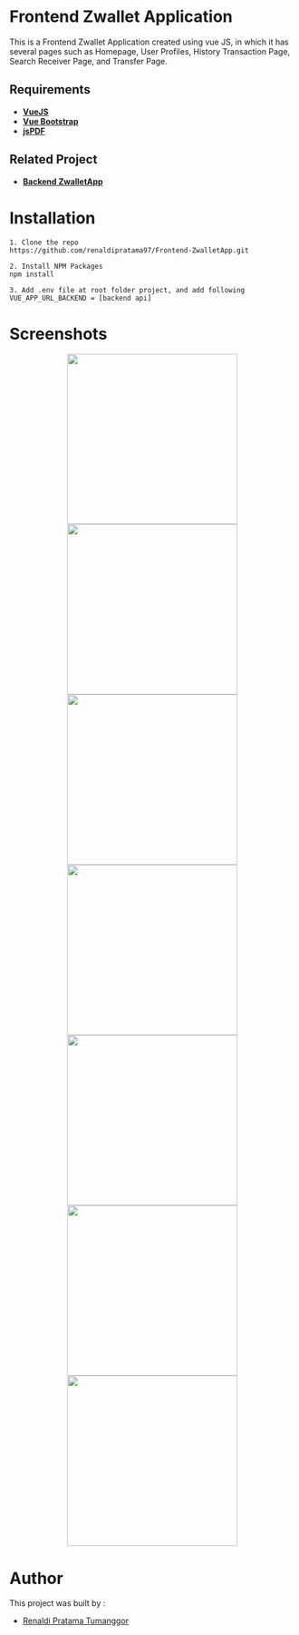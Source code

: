 # Frontend Zwallet Application
This is a Frontend Zwallet Application created using vue JS, in which it has several pages such as Homepage, User Profiles, History Transaction Page, Search Receiver Page, and Transfer Page.

## Requirements
* **[VueJS](https://cli.vuejs.org/guide/installation.html)**
* **[Vue Bootstrap](https://bootstrap-vue.org/)**
* **[jsPDF](https://www.npmjs.com/package/jspdf)**

## Related Project
* **[Backend ZwalletApp](https://github.com/renaldipratama97/Backend-ZwalletApp.git)**

# Installation
```
1. Clone the repo
https://github.com/renaldipratama97/Frontend-ZwalletApp.git

2. Install NPM Packages
npm install

3. Add .env file at root folder project, and add following
VUE_APP_URL_BACKEND = [backend api]
```
# Screenshots
<div display="flex" align="center">
<img src="https://user-images.githubusercontent.com/26200397/104165116-882e6180-542b-11eb-97db-0a2055bc234b.png" width="300">
<img src="https://user-images.githubusercontent.com/26200397/104165121-895f8e80-542b-11eb-9bd4-879b0cf29399.png" width="300">
<img src="https://user-images.githubusercontent.com/26200397/104165130-8bc1e880-542b-11eb-94ad-0f975da71d22.png" width="300">
<img src="https://user-images.githubusercontent.com/26200397/104165140-8c5a7f00-542b-11eb-8f43-605c79e1119a.png" width="300">
<img src="https://user-images.githubusercontent.com/26200397/104165148-8d8bac00-542b-11eb-83a8-52aa72f168b7.png" width="300">
<img src="https://user-images.githubusercontent.com/26200397/104166205-017a8400-542d-11eb-96ed-8cf5c7d9cdb2.png" width="300">
<img src="https://user-images.githubusercontent.com/26200397/104165156-90869c80-542b-11eb-807b-f2adbe33a9d0.png" width="300">
 </div>

# Author
This project was built by :
* [Renaldi Pratama Tumanggor](https://github.com/renaldipratama97)

